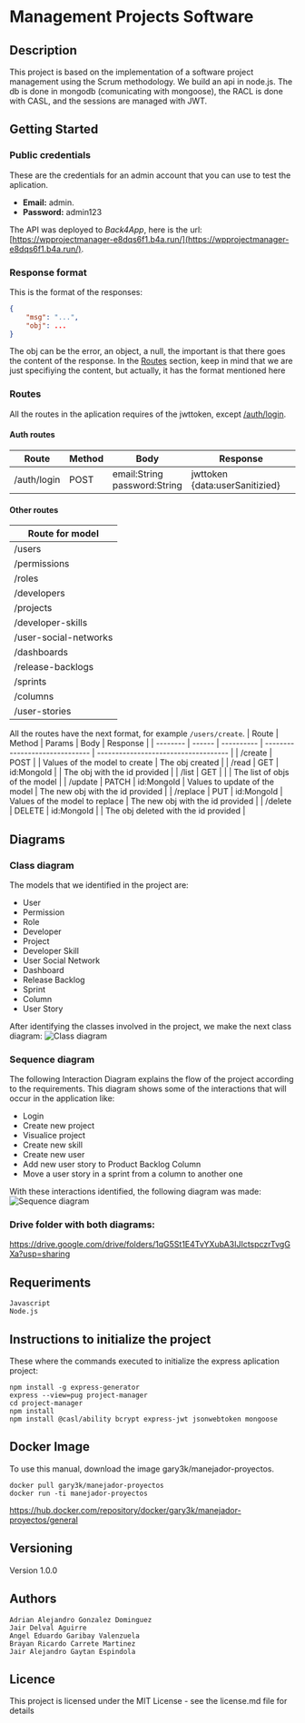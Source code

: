 # Management Projects Software

## Description
This project is based on the implementation of a software project management using the Scrum methodology.  We build an api in node.js. The db is done in mongodb (comunicating with mongoose), the RACL is done with CASL, and the sessions are managed with JWT.

## Getting Started
### Public credentials
These are the credentials for an admin account that you can use to test the aplication.
- **Email:** admin.
- **Password:** admin123

The API was deployed to *Back4App*, here is the url: [https://wpprojectmanager-e8dqs6f1.b4a.run/](https://wpprojectmanager-e8dqs6f1.b4a.run/).

### Response format
This is the format of the responses:
```json
{
    "msg": "...",
    "obj": ...
}
```
The obj can be the error, an object, a null, the important is that there goes the content of the response. In the [Routes](#routes) section, keep in mind that we are just specifiying the content, but actually, it has the format mentioned here

### Routes
All the routes in the aplication requires of the jwttoken, except [/auth/login](#auth).

#### Auth routes
| Route       | Method | Body                             | Response                       |
| ----------- | ------ | -------------------------------- | ------------------------------ |
| /auth/login | POST   | email:String<br/>password:String | jwttoken {data:userSanitizied} |

#### Other routes
| Route for model       |
| --------------------- |
| /users                |
| /permissions          |
| /roles                |
| /developers           |
| /projects             |
| /developer-skills     |
| /user-social-networks |
| /dashboards           |
| /release-backlogs     |
| /sprints              |
| /columns              |
| /user-stories         |

All the routes have the next format, for example `/users/create`.
| Route    | Method | Params     | Body                           | Response                             |
| -------- | ------ | ---------- | ------------------------------ | ------------------------------------ |
| /create  | POST   |            | Values of the model to create  | The obj created                      |
| /read    | GET    | id:MongoId |                                | The obj with the id provided         |
| /list    | GET    |            |                                | The list of objs of the model        |
| /update  | PATCH  | id:MongoId | Values to update of the model  | The new obj with the id provided     |
| /replace | PUT    | id:MongoId | Values of the model to replace | The new obj with the id provided     |
| /delete  | DELETE | id:MongoId |                                | The obj deleted with the id provided |

## Diagrams
### Class diagram
The models that we identified in the project are: 
- User
- Permission
- Role
- Developer
- Project
- Developer Skill
- User Social Network
- Dashboard
- Release Backlog
- Sprint 
- Column
- User Story 

After identifying the classes involved in the project, we make the next class diagram:
![Class diagram](./diagrams/class-diagram.png)

### Sequence diagram
The following Interaction Diagram explains the flow of the project according to the requirements. This diagram shows some of the interactions that will occur in the application like:
- Login 
- Create new project 
- Visualice project 
- Create new skill
- Create new user 
- Add new user story to Product Backlog Column
- Move a user story in a sprint from a column to another one

With these interactions identified, the following diagram was made:
![Sequence diagram](./diagrams/sequence-diagram.png)

###  Drive folder with both diagrams:
https://drive.google.com/drive/folders/1qG5St1E4TvYXubA3IJIctspczrTvgGXa?usp=sharing

## Requeriments
```
Javascript
Node.js
```

## Instructions to initialize the project
These where the commands executed to initialize the express aplication project:
```
npm install -g express-generator
express --view=pug project-manager
cd project-manager
npm install 
npm install @casl/ability bcrypt express-jwt jsonwebtoken mongoose
```
## Docker Image
To use this manual, download the image gary3k/manejador-proyectos.
```
docker pull gary3k/manejador-proyectos
docker run -ti manejador-proyectos

```
https://hub.docker.com/repository/docker/gary3k/manejador-proyectos/general


## Versioning
Version 1.0.0

## Authors
```
Adrian Alejandro Gonzalez Dominguez
Jair Delval Aguirre
Angel Eduardo Garibay Valenzuela
Brayan Ricardo Carrete Martinez
Jair Alejandro Gaytan Espindola
```
## Licence
This project is licensed under the MIT License - see the license.md file for details
